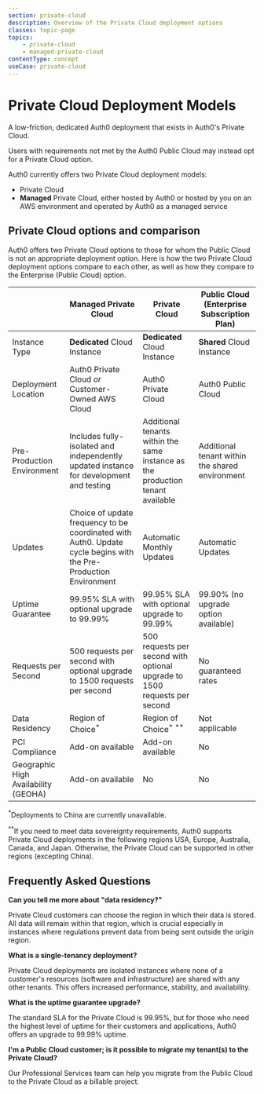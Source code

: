 ```yaml
---
section: private-cloud
description: Overview of the Private Cloud deployment options
classes: topic-page
topics:
    - private-cloud
    - managed-private-cloud
contentType: concept
useCase: private-cloud
---
```

<div class="topic-page-header">
  <div data-name="example" class="topic-page-badge"></div>
  <h1>Private Cloud Deployment Models</h1>
  <p>
    A low-friction, dedicated Auth0 deployment that exists in Auth0's Private Cloud.
  </p>
</div>

Users with requirements not met by the Auth0 Public Cloud may instead opt for a Private Cloud option.

Auth0 currently offers two Private Cloud deployment models:

* Private Cloud
* **Managed** Private Cloud, either hosted by Auth0 or hosted by you on an AWS environment and operated by Auth0 as a managed service

## Private Cloud options and comparison

Auth0 offers two Private Cloud options to those for whom the Public Cloud is not an appropriate deployment option. Here is how the two Private Cloud deployment options compare to each other, as well as how they compare to the Enterprise (Public Cloud) option.

| | Managed Private Cloud | Private Cloud | Public Cloud (Enterprise Subscription Plan) |
| - | - | - | - |
| Instance Type | **Dedicated** Cloud Instance | **Dedicated** Cloud Instance | **Shared** Cloud Instance |
| Deployment Location | Auth0 Private Cloud *or* Customer-Owned AWS Cloud | Auth0 Private Cloud | Auth0 Public Cloud |
| Pre-Production Environment | Includes fully-isolated and independently updated instance for development and testing | Additional tenants within the same instance as the production tenant available | Additional tenant within the shared environment |
| Updates | Choice of update frequency to be coordinated with Auth0. Update cycle begins with the Pre-Production Environment | Automatic Monthly Updates | Automatic Updates |
| Uptime Guarantee | 99.95% SLA with optional upgrade to 99.99% | 99.95% SLA with optional upgrade to 99.99% | 99.90% (no upgrade option available) |
| Requests per Second | 500 requests per second with optional upgrade to 1500 requests per second | 500 requests per second with optional upgrade to 1500 requests per second | No guaranteed rates |
| Data Residency | Region of Choice<sup>*</sup> | Region of Choice<sup>*</sup> <sup>**</sup> | Not applicable |
| PCI Compliance | Add-on available | Add-on available | No |
| Geographic High Availability (GEOHA) | Add-on available | No | No |

<sup>*</sup>Deployments to China are currently unavailable.

<sup>**</sup>If you need to meet data sovereignty requirements, Auth0 supports Private Cloud deployments in the following regions USA, Europe, Australia, Canada, and Japan. Otherwise, the Private Cloud can be supported in other regions (excepting China).

## Frequently Asked Questions

**Can you tell me more about "data residency?"**

Private Cloud customers can choose the region in which their data is stored. All data will remain within that region, which is crucial especially in instances where regulations prevent data from being sent outside the origin region.

**What is a single-tenancy deployment?**

Private Cloud deployments are isolated instances where none of a customer's resources (software and infrastructure) are shared with any other tenants. This offers increased performance, stability, and availability.

**What is the uptime guarantee upgrade?**

The standard SLA for the Private Cloud is 99.95%, but for those who need the highest level of uptime for their customers and applications, Auth0 offers an upgrade to 99.99% uptime.

**I'm a Public Cloud customer; is it possible to migrate my tenant(s) to the Private Cloud?**

Our Professional Services team can help you migrate from the Public Cloud to the Private Cloud as a billable project.